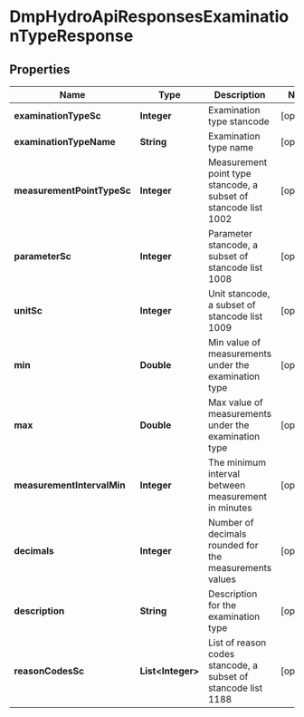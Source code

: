 # DmpHydroApiResponsesExaminationTypeResponse

## Properties
Name | Type | Description | Notes
------------ | ------------- | ------------- | -------------
**examinationTypeSc** | **Integer** | Examination type stancode |  [optional]
**examinationTypeName** | **String** | Examination type name |  [optional]
**measurementPointTypeSc** | **Integer** | Measurement point type stancode, a subset of stancode list 1002 |  [optional]
**parameterSc** | **Integer** | Parameter stancode, a subset of stancode list 1008 |  [optional]
**unitSc** | **Integer** | Unit stancode, a subset of stancode list 1009 |  [optional]
**min** | **Double** | Min value of measurements under the examination type |  [optional]
**max** | **Double** | Max value of measurements under the examination type |  [optional]
**measurementIntervalMin** | **Integer** | The minimum interval between measurement in minutes |  [optional]
**decimals** | **Integer** | Number of decimals rounded for the measurements values |  [optional]
**description** | **String** | Description for the examination type |  [optional]
**reasonCodesSc** | **List&lt;Integer&gt;** | List of reason codes stancode, a subset of stancode list 1188 |  [optional]

